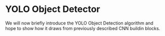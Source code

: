 # YOLO Object Detector

We will now briefly introduce the YOLO Object Detection algorithm and hope to show how it draws from previously described CNN buildin blocks.